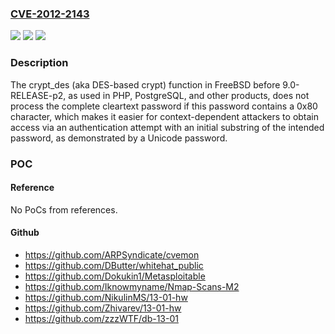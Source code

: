 ### [CVE-2012-2143](https://cve.mitre.org/cgi-bin/cvename.cgi?name=CVE-2012-2143)
![](https://img.shields.io/static/v1?label=Product&message=n%2Fa&color=blue)
![](https://img.shields.io/static/v1?label=Version&message=n%2Fa&color=blue)
![](https://img.shields.io/static/v1?label=Vulnerability&message=n%2Fa&color=brighgreen)

### Description

The crypt_des (aka DES-based crypt) function in FreeBSD before 9.0-RELEASE-p2, as used in PHP, PostgreSQL, and other products, does not process the complete cleartext password if this password contains a 0x80 character, which makes it easier for context-dependent attackers to obtain access via an authentication attempt with an initial substring of the intended password, as demonstrated by a Unicode password.

### POC

#### Reference
No PoCs from references.

#### Github
- https://github.com/ARPSyndicate/cvemon
- https://github.com/DButter/whitehat_public
- https://github.com/Dokukin1/Metasploitable
- https://github.com/Iknowmyname/Nmap-Scans-M2
- https://github.com/NikulinMS/13-01-hw
- https://github.com/Zhivarev/13-01-hw
- https://github.com/zzzWTF/db-13-01

